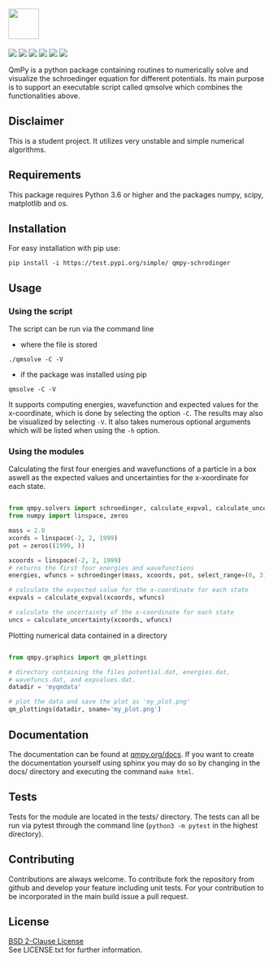 # <img src="http://qmpy.org/badges/qmpy_logotext.png" height=60>

<img src="http://qmpy.org/badges/build_passing.svg"> <img src="http://qmpy.org/badges/coverage98.svg">
<img src="https://img.shields.io/github/issues/kenokrieger/QmPy"> <img src="https://img.shields.io/github/commit-activity/m/kenokrieger/QmPy">
<img src="http://qmpy.org/badges/release.svg"> <img src="http://qmpy.org/badges/license.svg">

QmPy is a python package containing routines to numerically solve and visualize
the schroedinger equation for different potentials. Its main purpose is to
support an executable script called qmsolve which combines the functionalities
above.


## Disclaimer

This is a student project. It utilizes very unstable and simple numerical
algorithms.

## Requirements

This package requires Python 3.6 or higher and the packages numpy, scipy,
matplotlib and os.

## Installation

For easy installation with pip use:

```shell
pip install -i https://test.pypi.org/simple/ qmpy-schrodinger
```

## Usage

### Using the script

The script can be run via the command line

- where the file is stored
```shell
./qmsolve -C -V
```

- if the package was installed using pip
```shell
qmsolve -C -V
```

It supports computing energies, wavefunction and expected values for
the x-coordinate, which is done by selecting the option `-C`. The results may
also be visualized by selecting `-V`. It also takes numerous optional arguments
which will be listed when using the `-h` option.

### Using the modules

Calculating the first four energies and wavefunctions of a particle in a box
aswell as the expected values and uncertainties for the x-xoordinate for each
state.

```python

from qmpy.solvers import schroedinger, calculate_expval, calculate_uncertainty
from numpy import linspace, zeros

mass = 2.0
xcords = linspace(-2, 2, 1999)
pot = zeros((1999, ))

xcoords = linspace(-2, 2, 1999)
# returns the first four energies and wavefunctions
energies, wfuncs = schroedinger(mass, xcoords, pot, select_range=(0, 3))

# calculate the expected value for the x-coordinate for each state
expvals = calculate_expval(xcoords, wfuncs)

# calculate the uncertainty of the x-coordinate for each state
uncs = calculate_uncertainty(xcoords, wfuncs)

```

Plotting numerical data contained in a directory

```python

from qmpy.graphics import qm_plottings

# directory containing the files potential.dat, energies.dat,
# wavefuncs.dat, and expvalues.dat.
datadir = 'myqmdata'

# plot the data and save the plot as 'my_plot.png'
qm_plottings(datadir, sname='my_plot.png')

```


## Documentation

The documentation can be found at [qmpy.org/docs](http://qmpy.org/docs/). If
you want to create the documentation yourself using sphinx you may do so by
changing in the docs/ directory and executing the command `make html`.


## Tests

Tests for the module are located in the tests/ directory. The tests can all
be run via pytest through the command line (`python3 -m pytest` in the
highest directory).

## Contributing

Contributions are always welcome. To contribute fork the repository from
github and develop your feature including unit tests. For your contribution
to be incorporated in the main build issue a pull request.

## License

[BSD 2-Clause License](https://choosealicense.com/licenses/bsd-2-clause/) <br/>
See LICENSE.txt for further information.
